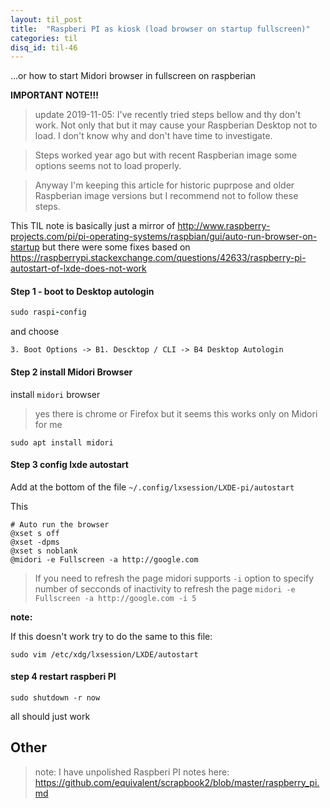 ```yaml
---
layout: til_post
title:  "Raspberi PI as kiosk (load browser on startup fullscreen)"
categories: til
disq_id: til-46
---
```


...or how to start Midori browser in fullscreen on raspberian



**IMPORTANT NOTE!!!**

> update 2019-11-05: I've recently tried steps bellow and thy don't work.
> Not only that but it may cause your Raspberian Desktop not to load. I don't know why and don't have time to investigate.

> Steps worked year ago but with recent Raspberian image some options
> seems not to load properly.

> Anyway I'm keeping this article for historic puprpose and older
> Raspberian image versions but I recommend not to follow these steps.



This TIL note is basically just a mirror of
<http://www.raspberry-projects.com/pi/pi-operating-systems/raspbian/gui/auto-run-browser-on-startup>
but there were some fixes based on
<https://raspberrypi.stackexchange.com/questions/42633/raspberry-pi-autostart-of-lxde-does-not-work>


#### Step 1 - boot to Desktop autologin


```ruby
sudo raspi-config
```

and choose

```
3. Boot Options -> B1. Descktop / CLI -> B4 Desktop Autologin
```

#### Step 2 install Midori Browser

install `midori` browser 

> yes there is chrome or Firefox but it seems this works only on Midori for me

`sudo apt install midori`


#### Step 3 config lxde autostart

Add at the bottom of the file `~/.config/lxsession/LXDE-pi/autostart`


This

```
# Auto run the browser
@xset s off
@xset -dpms
@xset s noblank
@midori -e Fullscreen -a http://google.com
```

> If you need to refresh the page midori supports `-i` option to specify
> number of secconds of inactivity to refresh the page `midori -e Fullscreen -a http://google.com -i 5`


**note:**

If this doesn't work try to do the same to this file:

```
sudo vim /etc/xdg/lxsession/LXDE/autostart 
```

#### step 4 restart raspberi PI

`sudo shutdown -r now`


all should just work


## Other

> note: I have unpolished Raspberi PI notes here: <https://github.com/equivalent/scrapbook2/blob/master/raspberry_pi.md>
